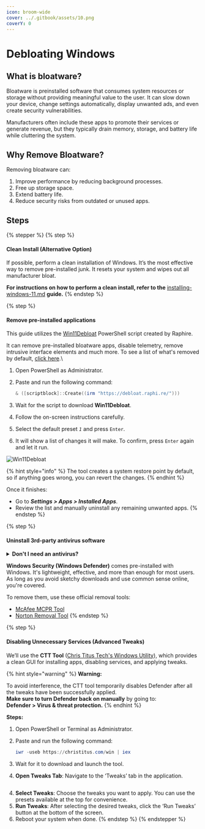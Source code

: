```yaml
---
icon: broom-wide
cover: ../.gitbook/assets/10.png
coverY: 0
---
```


# Debloating Windows

## What is bloatware?

Bloatware is preinstalled software that consumes system resources or storage without providing meaningful value to the user. It can slow down your device, change settings automatically, display unwanted ads, and even create security vulnerabilities.

Manufacturers often include these apps to promote their services or generate revenue, but they typically drain memory, storage, and battery life while cluttering the system.

## Why Remove Bloatware?

Removing bloatware can:
1. Improve performance by reducing background processes.
2. Free up storage space.
3. Extend battery life.
4. Reduce security risks from outdated or unused apps.

## Steps

{% stepper %}
{% step %}
#### Clean Install (Alternative Option)

If possible, perform a clean installation of Windows. It’s the most effective way to remove pre-installed junk. It resets your system and wipes out all manufacturer bloat.

**For instructions on how to perform a clean install, refer to the** [installing-windows-11.md](installing-windows-11.md "mention") **guide.**
{% endstep %}

{% step %}
#### Remove pre-installed applications

This guide utilizes the [Win11Debloat](https://github.com/Raphire/Win11Debloat) PowerShell script created by Raphire.

It can remove pre-installed bloatware apps, disable telemetry, remove intrusive interface elements and much more. To see a list of what's removed by default, [click here](https://github.com/Raphire/Win11Debloat#default-settings).\\

1. Open PowerShell as Administrator.
2.  Paste and run the following command:

    ```powershell
    & ([scriptblock]::Create((irm "https://debloat.raphi.re/")))
    ```
3. Wait for the script to download **Win11Debloat**.
4. Follow the on-screen instructions carefully.
5. Select the default preset _`1`_ and press `Enter`.
6. It will show a list of changes it will make. To confirm, press `Enter` again and let it run.

![Win11Debloat](https://github.com/user-attachments/assets/010dd837-cc12-4b3e-953b-2be66e8dfd4c)

{% hint style="info" %}
The tool creates a system restore point by default, so if anything goes wrong, you can revert the changes.
{% endhint %}

Once it finishes:

* Go to _**Settings > Apps > Installed Apps**_.
* Review the list and manually uninstall any remaining unwanted apps.
{% endstep %}

{% step %}
#### Uninstall 3rd-party antivirus software
<details>
<summary><b>Don't I need an antivirus?</b></summary>

No, not anymore.  
In 2025, you don’t need third-party antivirus software, especially not McAfee or Norton. They can slow down your system, sell user data, and provide subpar protection.

</details>

**Windows Security (Windows Defender)** comes pre-installed with Windows. It's lightweight, effective, and more than enough for most users. As long as you avoid sketchy downloads and use common sense online, you're covered.

To remove them, use these official removal tools:

* [McAfee MCPR Tool](https://download.mcafee.com/molbin/iss-loc/SupportTools/MCPR/MCPR.exe)
* [Norton Removal Tool](https://norton.com/nrnr)
{% endstep %}

{% step %}

#### Disabling Unnecessary Services (Advanced Tweaks)

We’ll use the **CTT Tool** ([Chris Titus Tech's Windows Utility](https://github.com/ChrisTitusTech/winutil)), which provides a clean GUI for installing apps, disabling services, and applying tweaks.

{% hint style="warning" %}
**Warning:**

To avoid interference, the CTT tool temporarily disables Defender after all the tweaks have been successfully applied.\
**Make sure to turn Defender back on manually** by going to:\
**Defender > Virus & threat protection.**
{% endhint %}

**Steps:**

1. Open PowerShell or Terminal as Administrator.
2.  Paste and run the following command:

    ```powershell
    iwr -useb https://christitus.com/win | iex
    ```
3. Wait for it to download and launch the tool.
4. **Open Tweaks Tab**: Navigate to the ‘Tweaks’ tab in the application.

<figure><img src="https://github.com/user-attachments/assets/43f3c35b-eff6-4d5b-a036-095601622aca" alt=""><figcaption></figcaption></figure>

4. **Select Tweaks**: Choose the tweaks you want to apply. You can use the presets available at the top for convenience.
5. **Run Tweaks**: After selecting the desired tweaks, click the ‘Run Tweaks’ button at the bottom of the screen.
6. Reboot your system when done.
{% endstep %}
{% endstepper %}
